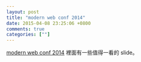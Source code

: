 ```yaml
---
layout: post
title: "modern web conf 2014"
date: 2015-04-08 23:25:06 +0800
comments: true
categories: [""]
---
```

<!-- more -->

[modern web conf 2014] 裡面有一些值得一看的 slide。

[modern web conf 2014]:http://modernwebconf.com/index.html
